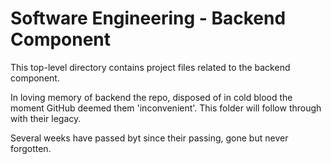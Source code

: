 # Software Engineering - Backend Component

This top-level directory contains project files related to the backend component.

In loving memory of backend the repo, disposed of in cold blood the moment GitHub deemed them 'inconvenient'. This folder will follow through with their legacy.

Several weeks have passed byt since their passing, gone but never forgotten.
